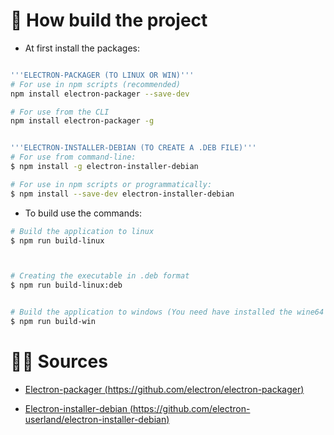 # 👷 How build the project

- At first install the packages:

```sh

'''ELECTRON-PACKAGER (TO LINUX OR WIN)'''
# For use in npm scripts (recommended)
npm install electron-packager --save-dev

# For use from the CLI
npm install electron-packager -g


'''ELECTRON-INSTALLER-DEBIAN (TO CREATE A .DEB FILE)'''
# For use from command-line:
$ npm install -g electron-installer-debian

# For use in npm scripts or programmatically:
$ npm install --save-dev electron-installer-debian

```

- To build use the commands:

```sh
# Build the application to linux
$ npm run build-linux



# Creating the executable in .deb format
$ npm run build-linux:deb


# Build the application to windows (You need have installed the wine64 if you are trying to build in a linux machine)
$ npm run build-win

```

# 👨‍💻 Sources

- [Electron-packager (https://github.com/electron/electron-packager)](https://github.com/electron/electron-packager)

- [Electron-installer-debian (https://github.com/electron-userland/electron-installer-debian)](https://github.com/electron-userland/electron-installer-debian)
